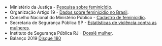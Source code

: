 - Ministério da Justiça - [Pesquisa sobre feminicídio](https://bit.ly/2YoXit2).
- Organização Artigo 19 - [Dados sobre feminicídio no Brasil](https://bit.ly/2YqHKoz).
- Conselho Nacional do Ministério Público - [Cadastro de feminicídio](https://bit.ly/3glDg91).
- Secretaria de Segurança Pública SP - [Estatísticas de violência contra as mulheres](https://bit.ly/3hlKJpP).
- Instituto de Segurança Pública RJ - [Dossiê mulher](https://bit.ly/2Qiyezf).
- Balanço 2019 [Disque 180](https://www.gov.br/mdh/pt-br/assuntos/noticias/2020-2/maio/BalanoDisque180v21.pdf)
